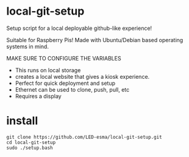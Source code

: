 # local-git-setup
Setup script for a local deployable github-like experience! 


Suitable for Raspberry Pis!
Made with Ubuntu/Debian based operating systems in mind. 

 MAKE SURE TO CONFIGURE THE VARIABLES

- This runs on local storage
- creates a local website that gives a kiosk experience. 
- Perfect for quick deployment and setup
- Ethernet can be used to clone, push, pull, etc 
- Requires a display

# install
```
git clone https://github.com/LED-esma/local-git-setup.git
cd local-git-setup
sudo ./setup.bash 
```